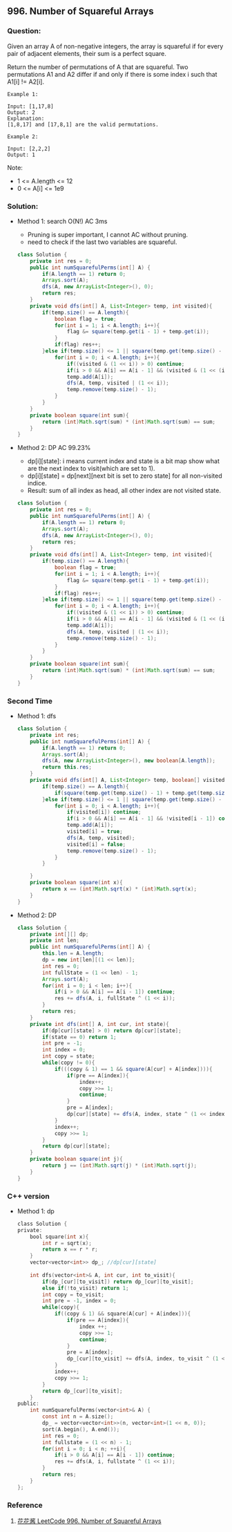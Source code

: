 ## 996. Number of Squareful Arrays

### Question:
Given an array A of non-negative integers, the array is squareful if for every pair of adjacent elements, their sum is a perfect square.

Return the number of permutations of A that are squareful.  Two permutations A1 and A2 differ if and only if there is some index i such that A1[i] != A2[i].

```
Example 1:

Input: [1,17,8]
Output: 2
Explanation:
[1,8,17] and [17,8,1] are the valid permutations.

Example 2:

Input: [2,2,2]
Output: 1
```

Note:
* 1 <= A.length <= 12
* 0 <= A[i] <= 1e9



### Solution:
* Method 1: search O(N!) AC 3ms
    * Pruning is super important, I cannot AC without pruning.
    * need to check if the last two variables are squareful.
    ```Java
    class Solution {
        private int res = 0;
        public int numSquarefulPerms(int[] A) {
            if(A.length == 1) return 0;
            Arrays.sort(A);
            dfs(A, new ArrayList<Integer>(), 0);
            return res;
        }
        private void dfs(int[] A, List<Integer> temp, int visited){
            if(temp.size() == A.length){
                boolean flag = true;
                for(int i = 1; i < A.length; i++){               
                    flag &= square(temp.get(i - 1) + temp.get(i));
                }
                if(flag) res++;
            }else if(temp.size() <= 1 || square(temp.get(temp.size() - 1) + temp.get(temp.size() - 2))){
                for(int i = 0; i < A.length; i++){
                    if((visited & (1 << i)) > 0) continue;
                    if(i > 0 && A[i] == A[i - 1] && (visited & (1 << (i - 1))) == 0) continue;
                    temp.add(A[i]);
                    dfs(A, temp, visited | (1 << i));
                    temp.remove(temp.size() - 1);
                }
            }
        }
        private boolean square(int sum){
            return (int)Math.sqrt(sum) * (int)Math.sqrt(sum) == sum;
        }
    }
    ```

* Method 2: DP AC 99.23%
    * dp[i][state]: i means current index and state is a bit map show what are the next index to visit(which are set to 1).
    * dp[i][state] = dp[next][next bit is set to zero state] for all non-visited indice.
    * Result: sum of all index as head, all other index are not visited state.
    ```Java
    class Solution {
        private int res = 0;
        public int numSquarefulPerms(int[] A) {
            if(A.length == 1) return 0;
            Arrays.sort(A);
            dfs(A, new ArrayList<Integer>(), 0);
            return res;
        }
        private void dfs(int[] A, List<Integer> temp, int visited){
            if(temp.size() == A.length){
                boolean flag = true;
                for(int i = 1; i < A.length; i++){               
                    flag &= square(temp.get(i - 1) + temp.get(i));
                }
                if(flag) res++;
            }else if(temp.size() <= 1 || square(temp.get(temp.size() - 1) + temp.get(temp.size() - 2))){
                for(int i = 0; i < A.length; i++){
                    if((visited & (1 << i)) > 0) continue;
                    if(i > 0 && A[i] == A[i - 1] && (visited & (1 << (i - 1))) == 0) continue;
                    temp.add(A[i]);
                    dfs(A, temp, visited | (1 << i));
                    temp.remove(temp.size() - 1);
                }
            }
        }
        private boolean square(int sum){
            return (int)Math.sqrt(sum) * (int)Math.sqrt(sum) == sum;
        }
    }
    ```

### Second Time
* Method 1: dfs
  ```Java
  class Solution {
      private int res;
      public int numSquarefulPerms(int[] A) {
          if(A.length == 1) return 0;
          Arrays.sort(A);
          dfs(A, new ArrayList<Integer>(), new boolean[A.length]);
          return this.res;
      }
      private void dfs(int[] A, List<Integer> temp, boolean[] visited){
          if(temp.size() == A.length){
              if(square(temp.get(temp.size() - 1) + temp.get(temp.size() - 2))) this.res++;
          }else if(temp.size() <= 1 || square(temp.get(temp.size() - 1) + temp.get(temp.size() - 2))){
              for(int i = 0; i < A.length; i++){
                  if(visited[i]) continue;                
                  if(i > 0 && A[i] == A[i - 1] && !visited[i - 1]) continue;
                  temp.add(A[i]);
                  visited[i] = true;
                  dfs(A, temp, visited);
                  visited[i] = false;
                  temp.remove(temp.size() - 1);
              }
          }

      }
      private boolean square(int x){
          return x == (int)Math.sqrt(x) * (int)Math.sqrt(x);
      }
  }
  ```

* Method 2: DP
  ```Java
  class Solution {
      private int[][] dp;
      private int len;
      public int numSquarefulPerms(int[] A) {
          this.len = A.length;
          dp = new int[len][(1 << len)];
          int res = 0;
          int fullState = (1 << len) - 1;
          Arrays.sort(A);
          for(int i = 0; i < len; i++){
              if(i > 0 && A[i] == A[i - 1]) continue;
              res += dfs(A, i, fullState ^ (1 << i));
          }
          return res;
      }
      private int dfs(int[] A, int cur, int state){
          if(dp[cur][state] > 0) return dp[cur][state];
          if(state == 0) return 1;
          int pre = -1;
          int index = 0;
          int copy = state;
          while(copy != 0){
              if(((copy & 1) == 1 && square(A[cur] + A[index]))){
                  if(pre == A[index]){
                      index++;
                      copy >>= 1;
                      continue;
                  }
                  pre = A[index];
                  dp[cur][state] += dfs(A, index, state ^ (1 << index));
              }
              index++;
              copy >>= 1;
          }
          return dp[cur][state];
      }
      private boolean square(int j){
          return j == (int)Math.sqrt(j) * (int)Math.sqrt(j);
      }
  }
  ```

### C++ version
* Method 1: dp
	```objectivec
	class Solution {
	private:
		bool square(int x){
			int r = sqrt(x);
			return x == r * r;
		}
		vector<vector<int>> dp_; //dp[cur][state]
		
		int dfs(vector<int>& A, int cur, int to_visit){
			if(dp_[cur][to_visit]) return dp_[cur][to_visit];
			else if(!to_visit) return 1;
			int copy = to_visit;
			int pre = -1, index = 0;
			while(copy){
				if((copy & 1) && square(A[cur] + A[index])){
					if(pre == A[index]){
						index ++;
						copy >>= 1;
						continue;
					}
					pre = A[index];
					dp_[cur][to_visit] += dfs(A, index, to_visit ^ (1 << index));
				}
				index++;
				copy >>= 1;
			}
			return dp_[cur][to_visit];
		}
	public:
		int numSquarefulPerms(vector<int>& A) {
			const int n = A.size();
			dp_ = vector<vector<int>>(n, vector<int>(1 << n, 0));
			sort(A.begin(), A.end());
			int res = 0;
			int fullstate = (1 << n) - 1;
			for(int i = 0; i < n; ++i){
				if(i > 0 && A[i] == A[i - 1]) continue;
				res += dfs(A, i, fullstate ^ (1 << i));
			}
			return res;
		}
	};
	```

### Reference
1. [花花酱 LeetCode 996. Number of Squareful Arrays](https://zxi.mytechroad.com/blog/searching/leetcode-996-number-of-squareful-arrays/)


